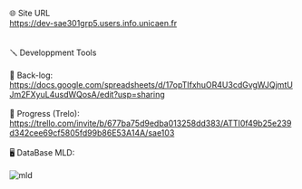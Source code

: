 🌐 Site URL <br>
https://dev-sae301grp5.users.info.unicaen.fr <br>
<br>
<br>
🪛 Developpment Tools<br>
<br>
📄 Back-log:<br>
https://docs.google.com/spreadsheets/d/17opTIfxhuOR4U3cdGvgWJQjmtUJm2FXyuL4usdWQosA/edit?usp=sharing <br>
<br>
🚥 Progress  (Trelo):<br>
https://trello.com/invite/b/677ba75d9edba013258dd383/ATTI0f49b25e239d342cee69cf5805fd99b86E53A14A/sae103 <br>
<br>
🖥️ DataBase MLD:<br>
<br>
![mld](https://github.com/user-attachments/assets/1ad73af5-9c08-46f7-a7d4-a9c9e4250b4b)


